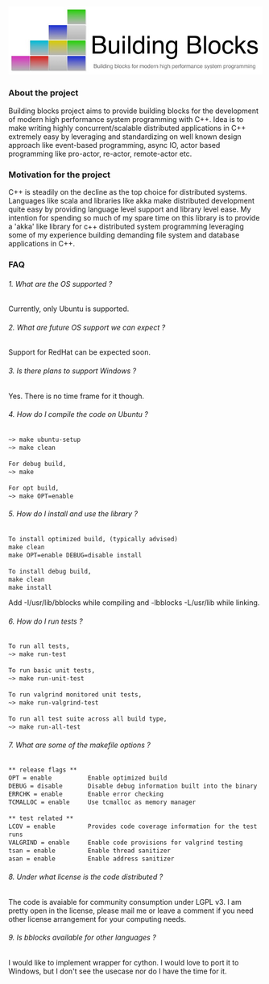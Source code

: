 ![alt tag](https://github.com/kradhakrishnan/bblocks/blob/master/doc/bblocks.jpg?raw=true)

### About the project

Building blocks project aims to provide building blocks for the development of modern high performance system programming with C++. Idea is to make writing highly concurrent/scalable distributed applications in C++ extremely easy by leveraging and standardizing on well known design approach like event-based programming, async IO, actor based programming like pro-actor, re-actor, remote-actor etc. 

### Motivation for the project

C++ is steadily on the decline as the top choice for distributed systems. Languages like scala and libraries like akka make distributed development quite easy by providing language level support and library level ease. My intention for spending so much of my spare time on this library is to provide a 'akka' like library for c++ distributed system programming leveraging some of my experience building demanding file system and database applications in C++.

### FAQ

###### 1. What are the OS supported ?

Currently, only Ubuntu is supported.

###### 2. What are future OS support we can expect ?

Support for RedHat can be expected soon.

###### 3. Is there plans to support Windows ?

Yes. There is no time frame for it though.

###### 4. How do I compile the code on Ubuntu ?

```
~> make ubuntu-setup
~> make clean

For debug build,
~> make

For opt build,
~> make OPT=enable
```

###### 5. How do I install and use the library ?

```
To install optimized build, (typically advised)
make clean
make OPT=enable DEBUG=disable install

To install debug build,
make clean
make install
```

Add -I/usr/lib/bblocks while compiling and -lbblocks -L/usr/lib while linking.

###### 6. How do I run tests ?

```
To run all tests,
~> make run-test

To run basic unit tests,
~> make run-unit-test

To run valgrind monitored unit tests,
~> make run-valgrind-test

To run all test suite across all build type,
~> make run-all-test
```

###### 7. What are some of the makefile options ?

```
** release flags **
OPT = enable          Enable optimized build
DEBUG = disable       Disable debug information built into the binary
ERRCHK = enable       Enable error checking
TCMALLOC = enable     Use tcmalloc as memory manager

** test related **
LCOV = enable         Provides code coverage information for the test runs
VALGRIND = enable     Enable code provisions for valgrind testing
tsan = enable         Enable thread sanitizer
asan = enable         Enable address sanitizer
```

###### 8. Under what license is the code distributed ?

The code is avaiable for community consumption under LGPL v3. I am pretty open in the license, please mail me or leave a comment if you need other license arrangement for your computing needs.

###### 9. Is bblocks available for other languages ?

I would like to implement wrapper for cython. I would love to port it to Windows, but I don't see the usecase nor do I have the time for it.
